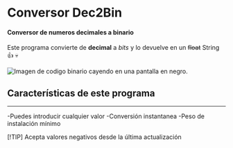# Conversor Dec2Bin
#### Conversor de numeros decimales a binario

Este programa convierte de **decimal** a *bits* y lo devuelve en un ~~float~~ String :+1: :skull:

![Imagen de codigo binario cayendo en una pantalla en negro.](https://www.aluracursos.com/blog/assets/entienda-el-codigo-binario/banner.jpg)

## Características de este programa

---

-Puedes introducir cualquier valor
-Conversión instantanea
-Peso de instalación mínimo

[!TIP]
Acepta valores negativos desde la última actualización
